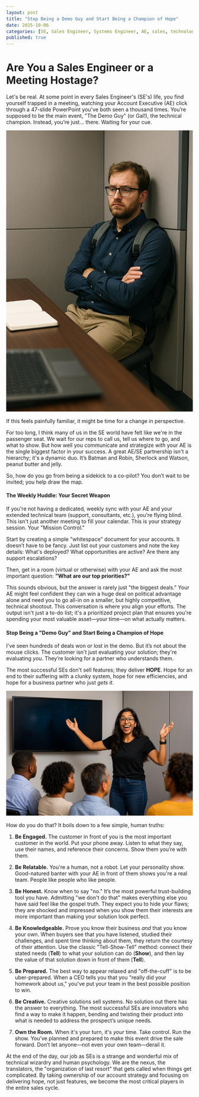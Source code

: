 ```yaml
---
layout: post
title: "Stop Being a Demo Guy and Start Being a Champion of Hope"
date: 2025-10-06
categories: [SE, Sales Engineer, Systems Engineer, AE, sales, technology, demo]
published: true
---
```

# Are You a Sales Engineer or a Meeting Hostage?

Let's be real. At some point in every Sales Engineer's (SE's) life, you find yourself trapped in a meeting, watching your Account Executive (AE) click through a 47-slide PowerPoint you've both seen a thousand times. You’re supposed to be the main event, "The Demo Guy" (or Gal!), the technical champion. Instead, you’re just… there. Waiting for your cue.

<img src="/assets/images/champion-of-hope/bored-se.png" alt="Bored SE" width="650">

If this feels painfully familiar, it might be time for a change in perspective.

For too long, I think many of us in the SE world have felt like we're in the passenger seat. We wait for our reps to call us, tell us where to go, and what to show. But how well you communicate and strategize *with* your AE is the single biggest factor in your success. A great AE/SE partnership isn't a hierarchy; it's a dynamic duo. It’s Batman and Robin, Sherlock and Watson, peanut butter and jelly.

So, how do you go from being a sidekick to a co-pilot? You don’t wait to be invited; you help draw the map.

#### The Weekly Huddle: Your Secret Weapon

If you're not having a dedicated, weekly sync with your AE and your extended technical team (support, consultants, etc.), you're flying blind. This isn't just another meeting to fill your calendar. This is your strategy session. Your "Mission Control."

Start by creating a simple "whitespace" document for your accounts. It doesn’t have to be fancy. Just list out your customers and note the key details: What's deployed? What opportunities are active? Are there any support escalations?

Then, get in a room (virtual or otherwise) with your AE and ask the most important question: **"What are our top priorities?"**

This sounds obvious, but the answer is rarely just "the biggest deals." Your AE might feel confident they can win a huge deal on political advantage alone and need you to go all-in on a smaller, but highly competitive, technical shootout. This conversation is where you align your efforts. The output isn't just a to-do list; it's a prioritized project plan that ensures you're spending your most valuable asset—your time—on what actually matters.

#### Stop Being a "Demo Guy" and Start Being a Champion of Hope

I've seen hundreds of deals won or lost in the demo. But it’s not about the mouse clicks. The customer isn't just evaluating your solution; they're evaluating *you*. They’re looking for a partner who understands them.

The most successful SEs don't sell features; they deliver **HOPE**. Hope for an end to their suffering with a clunky system, hope for new efficiencies, and hope for a business partner who just *gets it*.

<img src="/assets/images/champion-of-hope/excited-se.png" alt="Excited SE" width="650">

How do you do that? It boils down to a few simple, human truths:

1.  **Be Engaged.** The customer in front of you is the most important customer in the world. Put your phone away. Listen to what they say, use their names, and reference their concerns. Show them you’re with them.

2.  **Be Relatable.** You're a human, not a robot. Let your personality show. Good-natured banter with your AE in front of them shows you're a real team. People like people who like people.

3.  **Be Honest.** Know when to say "no." It’s the most powerful trust-building tool you have. Admitting "we don't do that" makes everything else you have said feel like the gospel truth. They expect you to hide your flaws; they are shocked and impressed when you show them their interests are more important than making your solution look perfect.

4.  **Be Knowledgeable.** Prove you know their business *and* that you know your own. When buyers see that you have listened, studied their challenges, and spent time thinking about them, they return the courtesy of their attention. Use the classic "Tell-Show-Tell" method: connect their stated needs (**Tell**) to what your solution can do (**Show**), and then lay the value of that solution down in front of them (**Tell**).

5.  **Be Prepared.** The best way to appear relaxed and "off-the-cuff" is to be uber-prepared. When a CEO tells you that you "really did your homework about us," you've put your team in the best possible position to win.

6.  **Be Creative.** Creative solutions sell systems. No solution out there has the answer to everything. The most successful SEs are innovators who find a way to make it happen, bending and twisting their product into what is needed to address the prospect’s unique needs.

7.  **Own the Room.** When it's your turn, it's *your* time. Take control. Run the show. You’ve planned and prepared to make this event drive the sale forward. Don’t let anyone—not even your own team—derail it.

At the end of the day, our job as SEs is a strange and wonderful mix of technical wizardry and human psychology. We are the nexus, the translators, the "organization of last resort" that gets called when things get complicated. By taking ownership of our account strategy and focusing on delivering hope, not just features, we become the most critical players in the entire sales cycle.